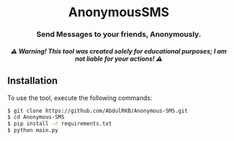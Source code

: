 <div align="center">

# AnonymousSMS
### Send Messages to your friends, Anonymously.
#####   ⚠ Warning! This tool was created solely for educational purposes; I am not liable for your actions! ⚠

</div>

## Installation
To use the tool, execute the following commands:
```bash
$ git clone https://github.com/AbdulRKB/Anonymous-SMS.git
$ cd Anonymous-SMS
$ pip install -r requirements.txt
$ python main.py
```


